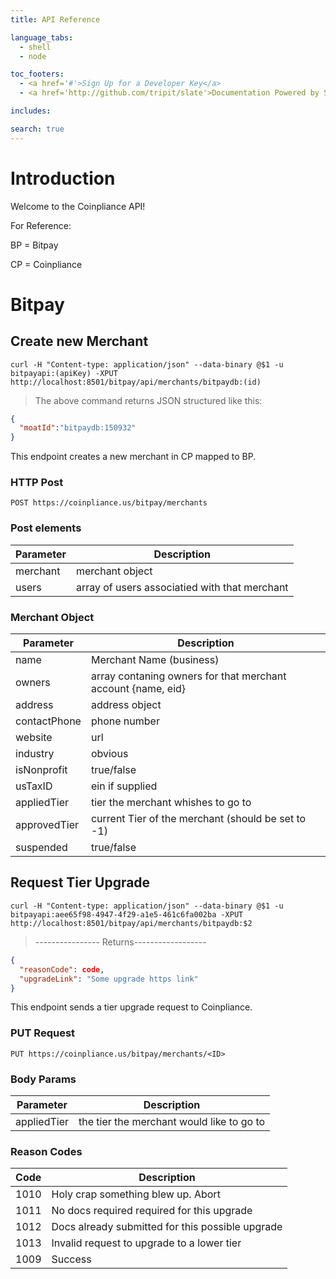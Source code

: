 ```yaml
---
title: API Reference

language_tabs:
  - shell
  - node

toc_footers:
  - <a href='#'>Sign Up for a Developer Key</a>
  - <a href='http://github.com/tripit/slate'>Documentation Powered by Slate</a>

includes:

search: true
---
```


# Introduction

Welcome to the Coinpliance API!

For Reference: 

BP = Bitpay 

CP = Coinpliance

# Bitpay

## Create new Merchant

```shell
curl -H "Content-type: application/json" --data-binary @$1 -u bitpayapi:(apiKey) -XPUT http://localhost:8501/bitpay/api/merchants/bitpaydb:(id)

```

> The above command returns JSON structured like this:

```json
{
  "moatId":"bitpaydb:150932"
}
```

This endpoint creates a new merchant in CP mapped to BP. 

### HTTP Post

`POST https://coinpliance.us/bitpay/merchants`

### Post elements

Parameter |  Description
--------- |  -----------
merchant | merchant object 
users | array of users associatied with that merchant

### Merchant Object

Parameter | Description
--------- |  -----------
name | Merchant Name (business)
owners | array contaning owners for that merchant account {name, eid}
address | address object 
contactPhone | phone number
website | url 
industry | obvious 
isNonprofit | true/false
usTaxID | ein if supplied
appliedTier | tier the merchant whishes to go to
approvedTier | current Tier of the merchant (should be set to -1)
suspended | true/false

## Request Tier Upgrade

```shell
curl -H "Content-type: application/json" --data-binary @$1 -u bitpayapi:aee65f98-4947-4f29-a1e5-461c6fa002ba -XPUT http://localhost:8501/bitpay/api/merchants/bitpaydb:$2

```


> ---------------- Returns------------------

```json
{
  "reasonCode": code,
  "upgradeLink": "Some upgrade https link"
}
```

This endpoint sends a tier upgrade request to Coinpliance. 

### PUT Request

`PUT https://coinpliance.us/bitpay/merchants/<ID>`

### Body Params

Parameter | Description
--------- | -----------
appliedTier | the tier the merchant <ID> would like to go to

### Reason Codes

Code | Description 
---- | -----------
1010 | Holy crap something blew up. Abort
1011 | No docs required required for this upgrade
1012 | Docs already submitted for this possible upgrade 
1013 | Invalid request to upgrade to a lower tier 
1009 | Success 

